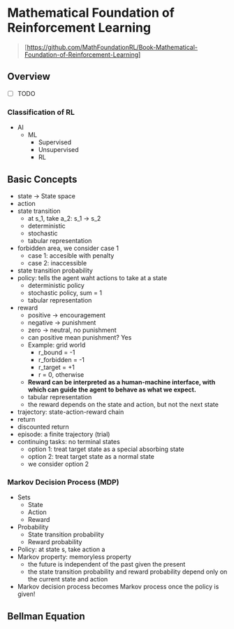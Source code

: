 # Mathematical Foundation of Reinforcement Learning

> [https://github.com/MathFoundationRL/Book-Mathematical-Foundation-of-Reinforcement-Learning]

## Overview

- [ ] TODO

### Classification of RL

- AI
  - ML
    - Supervised
    - Unsupervised
    - RL

## Basic Concepts

- state -> State space
- action
- state transition
  - at s_1, take a_2: s_1 -> s_2
  - deterministic
  - stochastic
  - tabular representation
- forbidden area, we consider case 1
  - case 1: accesible with penalty
  - case 2: inaccessible
- state transition probability
- policy: tells the agent waht actions to take at a state
  - deterministic policy
  - stochastic policy, sum = 1
  - tabular representation
- reward
  - positive -> encouragement
  - negative -> punishment
  - zero -> neutral, no punishment
  - can positive mean punishment? Yes
  - Example: grid world
    - r_bound = -1
    - r_forbidden = -1
    - r_target =  +1
    - r = 0, otherwise
  - **Reward can be interpreted as a human-machine interface, with which can guide the agent to behave as what we expect.**
  - tabular representation
  - the reward depends on the state and action, but not the next state
- trajectory: state-action-reward chain
- return
- discounted return
- episode: a finite trajectory (trial)
- continuing tasks: no terminal states
  - option 1: treat target state as a special absorbing state
  - option 2: treat target state as a normal state
  - we consider option 2

### Markov Decision Process (MDP)

- Sets
  - State
  - Action
  - Reward
- Probability
  - State transition probability
  - Reward probability
- Policy: at state s, take action a
- Markov property: memoryless property
  - the future is independent of the past given the present
  - the state transition probability and reward probability depend only on the current state and action
- Markov decision process becomes Markov process once the policy is given!

## Bellman Equation
